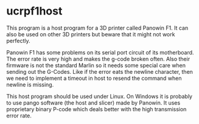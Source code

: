 
# ucrpf1host

This program is a host program for a 3D printer called Panowin F1.
It can also be used on other 3D printers but beware that it might not
work perfectly.

Panowin F1 has some problems on its serial port circuit of its motherboard.
The error rate is very high and makes the g-code broken often. Also their
firmware is not the standard Marlin so it needs some special care when sending
out the G-Codes. Like if the error eats the newline character, then we need to
implement a timeout in host to resend the command when newline is missing.

This host program should be used under Linux. On Windows it is probably to use
pango software (the host and slicer) made by Panowin. It uses proprietary
binary P-code which deals better with the high transmission error rate.
